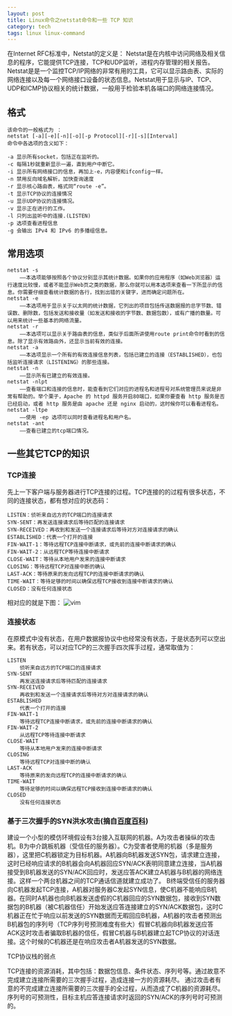 ```yaml
---
layout: post
title: Linux命令之netstat命令和一些 TCP 知识
category: tech
tags: linux linux-command
---
```


在Internet RFC标准中，Netstat的定义是： Netstat是在内核中访问网络及相关信息的程序，它能提供TCP连接，TCP和UDP监听，进程内存管理的相关报告。
Netstat是是一个监控TCP/IP网络的非常有用的工具，它可以显示路由表、实际的网络连接以及每一个网络接口设备的状态信息。Netstat用于显示与IP、TCP、UDP和ICMP协议相关的统计数据，一般用于检验本机各端口的网络连接情况。

## 格式
	
	该命令的一般格式为 ：
	netstat [-a][-e][-n][-o][-p Protocol][-r][-s][Interval]
	命令中各选项的含义如下：
	  
	-a 显示所有socket，包括正在监听的。
	-c 每隔1秒就重新显示一遍，直到用户中断它。
	-i 显示所有网络接口的信息，再加上-e，内容便和ifconfig一样。
	-n 禁用反向域名解析，加快查询速度
	-r 显示核心路由表，格式同“route -e”。
	-t 显示TCP协议的连接情况
	-u 显示UDP协议的连接情况。
	-v 显示正在进行的工作。
	-l 只列出监听中的连接.(LISTEN)
	-p 选项查看进程信息
	-g 会输出 IPv4 和 IPv6 的多播组信息。




## 常用选项
	netstat -s
		——本选项能够按照各个协议分别显示其统计数据。如果你的应用程序（如Web浏览器）运行速度比较慢，或者不能显示Web页之类的数据，那么你就可以用本选项来查看一下所显示的信息。你需要仔细查看统计数据的各行，找到出错的关键字，进而确定问题所在。
	netstat -e
		——本选项用于显示关于以太网的统计数据，它列出的项目包括传送数据报的总字节数、错误数、删除数，包括发送和接收量（如发送和接收的字节数、数据包数），或有广播的数量。可以用来统计一些基本的网络流量。
	netstat -r
		——本选项可以显示关于路由表的信息，类似于后面所讲使用route print命令时看到的信息。除了显示有效路由外，还显示当前有效的连接。
	netstat -a
		——本选项显示一个所有的有效连接信息列表，包括已建立的连接（ESTABLISHED），也包括监听连接请求（LISTENING）的那些连接。
	netstat -n
		——显示所有已建立的有效连接。
	netstat -nlpt
		——查看端口和连接的信息时，能查看到它们对应的进程名和进程号对系统管理员来说是非常有帮助的。举个栗子，Apache 的 httpd 服务开启80端口，如果你要查看 http 服务是否已经启动，或者 http 服务是由 apache 还是 nginx 启动的，这时候你可以看看进程名。
	netstat -ltpe
		——使用 -ep 选项可以同时查看进程名和用户名。
	netstat -ant
		——查看已建立的tcp端口情况。
		
## 一些其它TCP的知识		
		

### TCP连接

先上一下客户端与服务器进行TCP连接的过程。TCP连接的的过程有很多状态，不同的连接状态，都有想对应的状态码：

	LISTEN：侦听来自远方的TCP端口的连接请求
	SYN-SENT：再发送连接请求后等待匹配的连接请求
	SYN-RECEIVED：再收到和发送一个连接请求后等待对方对连接请求的确认
	ESTABLISHED：代表一个打开的连接
	FIN-WAIT-1：等待远程TCP连接中断请求，或先前的连接中断请求的确认
	FIN-WAIT-2：从远程TCP等待连接中断请求
	CLOSE-WAIT：等待从本地用户发来的连接中断请求
	CLOSING：等待远程TCP对连接中断的确认
	LAST-ACK：等待原来的发向远程TCP的连接中断请求的确认
	TIME-WAIT：等待足够的时间以确保远程TCP接收到连接中断请求的确认
	CLOSED：没有任何连接状态

相对应的就是下图：
![vim](https://cdn.kelu.org/blog/2015/01/three-way-shakehand.jpg)
		
### 连接状态

在原模式中没有状态，在用户数据报协议中也经常没有状态，于是状态列可以空出来。若有状态，可以对应TCP的三次握手四次挥手过程，通常取值为：
	
	LISTEN
		侦听来自远方的TCP端口的连接请求
	SYN-SENT
		再发送连接请求后等待匹配的连接请求
	SYN-RECEIVED
		再收到和发送一个连接请求后等待对方对连接请求的确认
	ESTABLISHED
		代表一个打开的连接 
	FIN-WAIT-1
		等待远程TCP连接中断请求，或先前的连接中断请求的确认
	FIN-WAIT-2
		从远程TCP等待连接中断请求
	CLOSE-WAIT
		等待从本地用户发来的连接中断请求
	CLOSING
		等待远程TCP对连接中断的确认
	LAST-ACK
		等待原来的发向远程TCP的连接中断请求的确认
	TIME-WAIT
		等待足够的时间以确保远程TCP接收到连接中断请求的确认
	CLOSED
		没有任何连接状态
		
		
### 基于三次握手的SYN洪水攻击(摘自[百度百科](http://baike.baidu.com/link?url=x9wJlz06go2eX66zKmA_qsVXPMF-XFaOhyVzpq6lrKwRQsPJW0cGO6r52A9OYxP55sC98NWc_N3TW1npXV4EJ_))

建设一个小型的模仿环境假设有3台接入互联网的机器。A为攻击者操纵的攻击机。B为中介跳板机器（受信任的服务器）。C为受害者使用的机器（多是服务器），这里把C机器锁定为目标机器。A机器向B机器发送SYN包，请求建立连接，这时已经响应请求的B机器会向A机器回应SYN/ACK表明同意建立连接，当A机器接受到B机器发送的SYN/ACK回应时，发送应答ACK建立A机器与B机器的网络连接。这样一个两台机器之间的TCP通话信道就建立成功了。
B终端受信任的服务器向C机器发起TCP连接，A机器对服务器C发起SYN信息，使C机器不能响应B机器。在同时A机器也向B机器发送虚假的C机器回应的SYN数据包，接收到SYN数据包的B机器（被C机器信任）开始发送应答连接建立的SYN/ACK数据包，这时C机器正在忙于响应以前发送的SYN数据而无暇回应B机器，A机器的攻击者预测出B机器包的序列号（TCP序列号预测难度有些大）假冒C机器向B机器发送应答ACK这时攻击者骗取B机器的信任，假冒C机器与B机器建立起TCP协议的对话连接。这个时候的C机器还是在响应攻击者A机器发送的SYN数据。

TCP协议栈的弱点

TCP连接的资源消耗，其中包括：数据包信息、条件状态、序列号等。通过故意不完成建立连接所需要的三次握手过程，造成连接一方的资源耗尽。
通过攻击者有意的不完成建立连接所需要的三次握手的全过程，从而造成了C机器的资源耗尽。序列号的可预测性，目标主机应答连接请求时返回的SYN/ACK的序列号时可预测的。
